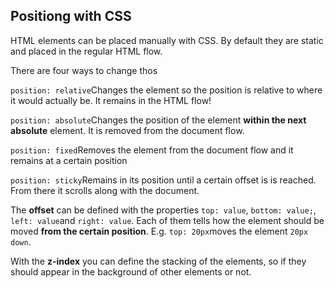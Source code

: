 ## Positiong with CSS

HTML elements can be placed manually with CSS. By default they are static and placed in the regular HTML flow.

There are four ways to change thos

`position: relative`Changes the element so the position is relative to where it would actually be. It remains in the HTML flow!

`position: absolute`Changes the position of the element **within the next absolute** element. It is removed from the document flow.

`position: fixed`Removes the element from the document flow and it remains at a certain position

`position: sticky`Remains in its position until a certain offset is is reached. From there it scrolls along with the document.

The **offset** can be defined with the properties `top: value`, `bottom: value;`, `left: value`and `right: value`. Each of them tells how the element should be moved **from the certain position**. E.g. `top: 20px`moves the element `20px down`.

With the **z-index** you can define the stacking of the elements, so if they should appear in the background of other elements or not.
